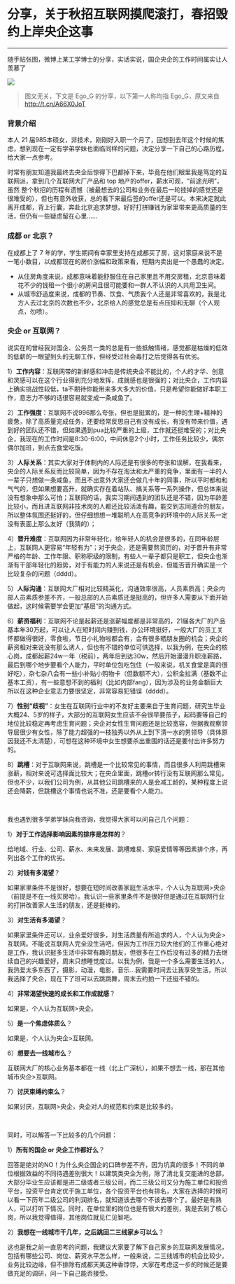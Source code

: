 # 分享，关于秋招互联网摸爬滚打，春招毁约上岸央企这事

---

 随手贴张图，微博上某工学博士的分享，实话实说，国企央企的工作时间属实让人羡慕了

![](https://cs-wiki.oss-cn-shanghai.aliyuncs.com/img/20220322173543.png)

> 图文无关，下文是 Ego_G 的分享，以下第一人称均指 Ego_G，原文来自 http://t.cn/A66X0JoT

### 背景介绍

本人 21 届985本硕女，非技术，刚刚好入职一个月了，回想到去年这个时候的焦虑，想到现在一定有学弟学妹也面临同样的问题，决定分享一下自己的心路历程，给大家一点参考。 

时常有朋友知道我最终去央企后惊得下巴都掉下来，毕竟在他们眼里我是笃定的互联网派，拿到几个互联网大厂产品和 top 地产的offer，薪水可观，“前途光明”，虽然 整个秋招的历程有遗憾（被最想去的公司和业务在最后一轮挂掉的感觉还是很难受的），但也有意外收获，总的看下来最后签的offer还是可以。本来决定就此离开成都，背上行囊，奔赴北京追求梦想，好好打拼赚钱为家里带来更高质量的生活，但仍有一些疑虑留在心里…… 

### 成都 or 北京？

在成都上了 7 年的学，学生期间有幸家里支持在成都买了房，这对家庭来说不是一笔小数目，以成都现在的房价涨幅和政策来看，短期内卖出是一个愚蠢的决定。 

-  从住房角度来说，成都意味着能舒服住在自己家里且不用交房租，北京意味着花不少的钱租一个很小的房间且很可能要和一群人不认识的人共用卫生间。 
-  从城市舒适度来说，成都的节奏、饮食、气质我个人还是非常喜欢的，我是北方人去过北京的次数也不少，北京给人的感觉总是有点压抑和无聊（个人观点，勿喷）。

### 央企 or 互联网？

说实在的曾经我对国企、公务员一类的总是有一些抵触情绪，感觉都是枯燥的低效的低薪的一眼望到头的无聊工作，但经受过社会毒打之后觉得各有优劣。 

1）**工作内容**：互联网带的新鲜感和冲击是传统央企不能比的，个人的才华、创意和灵感可以在这个行业得到充分地发挥，成就感也是很强的；对比央企，工作内容上确实挑战性较低，ta不期待你能带来多大多大的价值，只是希望你能做好本职工作，意志力不够的话很容易就变成一条咸鱼了。 

2）**工作强度**：互联网不说996那么夸张，但也是挺累的，是一种的生理+精神的疲惫，除了高质量完成任务，还要经常反思自己有没有成长，有没有带来价值，遇到好的团队还不错，但如果遇到pua比较严重的上级，工作就还挺难受的；对比央企，我现在的工作时间是8:30-6:00，中间休息2个小时，工作任务比较少，偶尔偶尔加班，到点去食堂吃饭。 

3）**人际关系**：其实大家对于体制内的人际还是有很多的夸张和误解，在我看来，央企的人际关系反而比较简单，因为不存在淘汰和太严重的竞争，里面有一半的人一辈子只想做一条咸鱼，而且不出意外大家还会做几十年的同事，所以平时都和和气气的，但如果想要高升，就确实存在着站队、搞关系等一系列操作，但总体来说没有想象中那么可怕；互联网的话，我实习期间遇到的团队还是不错，因为年龄差比较小，而且进互联网非技术岗的人都还比较活泼有趣，能交到志同道合的朋友，所以整体氛围还挺好的，但仔细想想一堆聪明人在高竞争的环境中的人际关系一定没有表面上那么友好（我猜的）； 

4）**晋升难度**：互联网因为非常年轻化，给年轻人的机会是很多的，在同年龄层上，互联网人更容易“年轻有为”；对于央企，还是需要熬资历的，对于晋升有非常严格的年龄、工作年限、职称职级的限制，有些人一辈子都只是职工，但央企也渐渐有干部年轻化的趋势，对于有能力的人来说还是有机会，但能否晋升确实是一个比较复杂的问题（dddd）。 

5）**人际沟通**：互联网大厂相对比较精英化，沟通效率很高，人员素质高；央企内部人员素质参差不齐，一般总部的人员素质还是挺高的，但许多人需要从下面开始做起，这时候需要学会更加“基层”的沟通方式。 

6）**薪资福利**：互联网不论是起薪还是涨薪幅度都是非常高的，21届各大厂的产品基本年30万起，可以让人在短时间内赚到钱，办公环境挺好，一般大厂的员工关怀都做得很好，零食啦，节日小礼物啦都会有，会有很多晒朋友圈的机会；央企的薪资相对来说没有那么诱人，但也有不错的单位可供选择，以我为例，在央企的核心岗，成都起薪24w一年（税前），两年后到达30w，然后开始漫漫升职涨薪路，最后到哪个地步要看个人能力，平时单位包吃包住（一般来说，机关食堂是真的很好吃），杂七杂八会有一些小补贴小购物卡（但数额不大），公积金拉满（基数不止基本工资），有一些意想不到的福利（比如内部fang），因为涉及的业务金额巨大所以在这种企业意志力要很坚定，非常容易犯错误（dddd）。 

7）**性别“歧视”**：女生在互联网行业中的不友好主要来自于生育问题，研究生毕业大概24、5岁的样子，大部分的互联网女生应该不会很早要孩子，起码要等自己的地位比较稳定再考虑生育问题；央企对女性生育问题还是比较宽容，但据我观察领导层很少有女性，除了能力超强的一枝独秀以外从上到下清一水的男领导（具体原因我还不太清楚），可想在这种环境中女生想要杀出重围的话还是要付出许多努力的。 

8）**跳槽**：对于互联网来说，跳槽是一个比较常见的事情，而且很多人利用跳槽来涨薪，相对来说可选择面比较大；在央企里面，跳槽or转行没有互联网那么常见，但也不少，以我们公司为例，从其他公司跳槽来的人是会减工龄的，某种程度上说还会降薪，但跳槽这个事情也说不准，还是要看个人能力。 

<br>

我也遇到很多学弟学妹向我咨询，我觉得大家可以问自己几个问题： 

1）**对于工作选择影响因素的排序是怎样的**？

给地域、行业、公司、薪水、未来发展、跳槽难易、家庭爱情等等因素排个序，再列出各个工作的优劣。 

2）**对钱有多渴望**？

如果家里条件不是很好，想要在短时间改善家庭生活水平，个人认为互联网>央企（前提是不在一线买房哈）。我认识一些家里条件不是很好但是通过在互联网行业的打拼改善家人生活的朋友，还是挺棒的。 

3）**对生活有多渴望**？

如果家里条件还可以，业余爱好很多，对生活质量有所追求的人，个人认为央企>互联网。不能说互联网人完全没生活吧，但因为工作压力较大他们的工作重心绝对是工作，我认识挺多生活中非常有趣的朋友，但很多在工作后没有过多的精力去继续自己的兴趣爱好，周末只想睡觉度过。以我为例，我是一个多么需要生活的人，我热爱太多东西了，摄影，动漫，电影，音乐…我需要时间去让我享受生活，所以我选择了央企，现在下了班可以去跳跳舞，周末去约拍一下还挺不错的。 

4）**非常渴望快速的成长和工作成就感**？

如果是，个人认为互联网>央企。 

5）**是一个焦虑体质么**？

如果是，个人认为央企>互联网。 

6）**想要去一线城市么**？

互联网大厂的核心业务基本都在一线（北上广深杭），如果不想去一线，那在其他城市央企>互联网。 

7）**讨厌束缚约束么**？

如果讨厌，互联网>央企，央企对人的规范和约束是比较多的。 

<br>

同时，可以解答一下比较多的几个问题：  

1）**所有的国企 or 央企工作都好么**？

回答是绝对的NO！为什么央企国企的口碑参差不齐，因为坑真的很多！不同的单位根据效益的不同待遇差别很大！以建筑类央企为例，除了清北复交能进的总部，大部分毕业生应该都是进二级或者三级公司，而二三级公司又分为施工单位和投资平台，投资平台肯定优于施工单位，各个投资平台也有排名，大家在选择的时候可以看一下历年二级公司的利润排名，就知道该去哪个不该去哪个了。最好是有熟人，可以打听下情况。同时，在单位里的岗位也是有很大的差别，我是去到了核心岗，所以我觉得值得，其他岗位就见仁见智吧。 

2）**我想在一线城市干几年，之后跳回二三线家乡可以么**？

这也是我之前一直思考的问题，我建议大家要了解下自己家乡的互联网发展情况，包括有哪些公司、岗位、薪资水平怎么样，一般来说，二三线城市的机会比较少，业务比较边缘，但不排除有成都天美这种香饽饽，大家在考虑这一步的时候还是要做充足的调研，问一下自己能否接受。 
